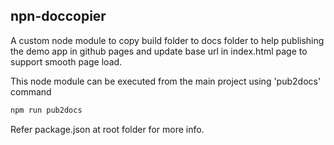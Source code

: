 ## npn-doccopier 
A custom node module to copy build folder to docs folder to help publishing the demo app in github pages
and update base url in index.html page to support smooth page load.

This node module can be executed from the main project using 'pub2docs' command

```sh
npm run pub2docs
```

Refer package.json at root folder for more info.
